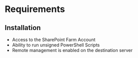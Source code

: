 # Requirements

## Installation

* Access to the SharePoint Farm Account
* Ability to run unsigned PowerShell Scripts 
* Remote management is enabled on the destination server